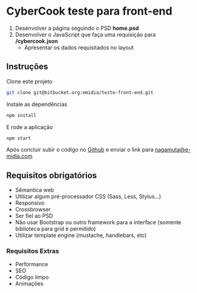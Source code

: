 # CyberCook teste para front-end

 1. Desenvolver a página seguindo o PSD **home.psd**
 2. Desenvolver o JavaScript que faça uma requisição para **/cybercook.json**
    * Apresentar os dados requisitados no layout

## Instruções
Clone este projeto

```sh
git clone git@bitbucket.org:emidia/teste-front-end.git
```

Instale as dependências

```sh
npm install
```

E rode a aplicação

```sh
npm start
```

Após concluir subir o código no [Github](https://github.com) e enviar o link para nagamuta@e-midia.com

## Requisitos obrigatórios

 - Sêmantica web
 - Utilizar algum pré-processador CSS (Sass, Less, Stylus...)
 - Responsivo
 - Crossbrowser
 - Ser fiel ao PSD
 - Não usar Bootstrap ou outro framework para a interface (somente biblioteca para grid é permitido)
 - Utilizar template engine (mustache, handlebars, etc)

### Requisitos Extras

 - Performance
 - SEO
 - Código limpo
 - Animações

